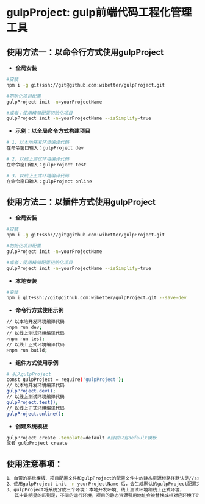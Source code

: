 # gulpProject: gulp前端代码工程化管理工具

## 使用方法一：以命令行方式使用gulpProject

- **全局安装**

```bash
#安装
npm i -g git+ssh://git@github.com:wibetter/gulpProject.git
```

```bash
#初始化项目配置
gulpProject init -n=yourProjectName

#或者：使用精简配置初始化项目
gulpProject init -n=yourProjectName --isSimplify=true
```

- **示例：以全局命令方式构建项目**

```bash
# 1、以本地开发环境编译代码
在命令窗口输入：gulpProject dev

# 2、以线上测试环境编译代码
在命令窗口输入：gulpProject test

# 3、以线上正式环境编译代码
在命令窗口输入：gulpProject online
```

## 使用方法二：以插件方式使用gulpProject

- **全局安装**

```bash
#安装
npm i -g git+ssh://git@github.com:wibetter/gulpProject.git
```

```bash
#初始化项目配置
gulpProject init -n=yourProjectName

#或者：使用精简配置初始化项目
gulpProject init -n=yourProjectName --isSimplify=true
```

- **本地安装**

```bash
#安装
npm i git+ssh://git@github.com:wibetter/gulpProject.git --save-dev
```

- **命令行方式使用示例**

```bash
// 以本地开发环境编译代码
>npm run dev;
// 以线上测试环境编译代码
>npm run test;
// 以线上正式环境编译代码
>npm run build;
```

- **组件方式使用示例**

```bash
# 引入gulpProject
const gulpProject = require('gulpProject');
// 以本地开发环境编译代码
gulpProject.dev();
// 以线上测试环境编译代码
gulpProject.test();
// 以线上正式环境编译代码
gulpProject.online();
```

- **创建系统模板**

```bash
gulpProject create -template=default #目前只有default模板
或者 gulpProject create
```

## 使用注意事项：
```bash
1、自带的系统模板、项目配置文件和gulpProject的配置文件中的静态资源根路径默认是//ssfe.test.sina.com.cn，请将其改成自己的静态资源引用地址;
2、使用gulpProject init -n yourProjectName 后，会生成默认的gulpProject配置文件，各位可以根据自己喜好进行调整;
3、gulpProject将系统分成三个环境：本地开发环境、线上测试环境和线上正式环境，
   其中最明显的区别是，不同的运行环境，项目的静态资源引用地址会被替换成相对应环境下的引用地址；
```
